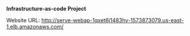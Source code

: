 **Infrastructure-as-code Project**

Website URL: http://serve-webap-1qxet6j1483hv-1573873079.us-east-1.elb.amazonaws.com/
